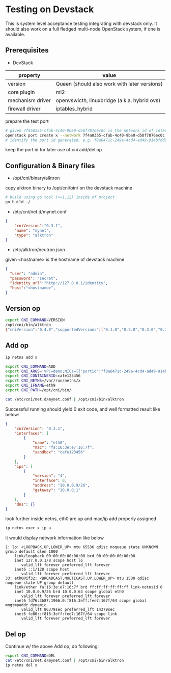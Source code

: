# Testing on Devstack

This is system level acceptance testing integrating with devstack only. It should also work on a full fledged multi-node OpenStack system, if one is available.

## Prerequisites
* DevStack

| property | value | 
| -------- | ----- |
| version | Queen (should also work with later versions) |
| core plugin | ml2 |
| mechanism driver | openvswicth, linuxbridge (a.k.a. hybrid ovs) |
| firewall driver | iptables_hybrid |

prepare the test port
```bash
# given 7f4a0355-cfab-4c40-9be0-d58f7876ec0c is the network id of interest
openstack port create x --network 7f4a0355-cfab-4c40-9be0-d58f7876ec0c
# identify the port id generated, e.g. f8a6471c-249a-4cd4-ad49-914bfdd95da1
```
keep the port id for later use of cni add/del op

## Configuration & Binary files
* /opt/cni/binary/alktron

copy alktron binary to /opt/cni/bin/ on the devstack machine
```bash
# build using go tool (>=1.12) inside of project
go build ./
```

* /etc/cni/net.d/mynet.conf
```json
{
    "cniVersion":"0.3.1",
	"name": "mynet",
	"type": "alktron"
}
```
* /etc/alktron/neutron.json

given \<hostname\> is the hostname of devstack machine
```json
{
  "user": "admin",
  "password": "secret",
  "identity_url":"http://127.0.0.1/identity",
  "host":"<hostname>",
}
```

## Version op
```bash
export CNI_COMMAND=VERSION
/opt/cni/bin/alktron
{"cniVersion":"0.4.0","supportedVersions":["0.1.0","0.2.0","0.3.0","0.3.1"]}
```

## Add op
```bash
ip netns add x

export CNI_COMMAND=ADD
export CNI_ARGS='VPC=demo;NICs=[{"portid":"f8a6471c-249a-4cd4-ad49-914bfdd95da1"}]'
export CNI_CONTAINERID=cafe123456
export CNI_NETNS=/var/run/netns/x	
export CNI_IFNAME=eth9
export CNI_PATH=/opt/cni/bin/

cat /etc/cni/net.d/mynet.conf | /opt/cni/bin/alktron
```

Successful running should yield 0 exit code, and well formatted result like below:
```json
{
    "cniVersion": "0.3.1",
    "interfaces": [
        {
            "name": "eth0",
            "mac": "fa:16:3e:e7:16:7f",
            "sandbox": "cafe123456"
        }
    ],
    "ips": [
        {
            "version": "4",
            "interface": 0,
            "address": "10.0.0.9/26",
            "gateway": "10.0.0.1"
        }
    ],
    "dns": {}
}
```

look further inside netns, eth0 are up and mac/ip add properly assigned 
```bash
ip netns exec x ip a
```
it would display network information like below
```text
1: lo: <LOOPBACK,UP,LOWER_UP> mtu 65536 qdisc noqueue state UNKNOWN group default qlen 1000
    link/loopback 00:00:00:00:00:00 brd 00:00:00:00:00:00
    inet 127.0.0.1/8 scope host lo
       valid_lft forever preferred_lft forever
    inet6 ::1/128 scope host 
       valid_lft forever preferred_lft forever
33: eth0@if32: <BROADCAST,MULTICAST,UP,LOWER_UP> mtu 1500 qdisc noqueue state UP group default 
    link/ether fa:16:3e:e7:16:7f brd ff:ff:ff:ff:ff:ff link-netnsid 0
    inet 10.0.0.9/26 brd 10.0.0.63 scope global eth0
       valid_lft forever preferred_lft forever
    inet6 fd76:3b87:1966:0:f816:3eff:fee7:167f/64 scope global mngtmpaddr dynamic 
       valid_lft 86379sec preferred_lft 14379sec
    inet6 fe80::f816:3eff:fee7:167f/64 scope link 
       valid_lft forever preferred_lft forever
```

## Del op

Continue w/ the above Add op, do following:
```bash
export CNI_COMMAND=DEL
cat /etc/cni/net.d/mynet.conf | /opt/cni/bin/alktron
ip netns del x
```
